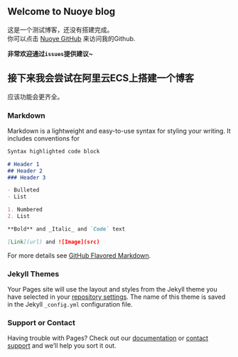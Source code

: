 ## Welcome to Nuoye blog

这是一个测试博客，还没有搭建完成。      
你可以点击 [Nuoye GitHub](https://github.com/NuoyeHub) 来访问我的Github.

**非常欢迎通过`issues`提供建议~**

## 接下来我会尝试在阿里云ECS上搭建一个博客
应该功能会更齐全。

### Markdown

Markdown is a lightweight and easy-to-use syntax for styling your writing. It includes conventions for

```markdown
Syntax highlighted code block

# Header 1
## Header 2
### Header 3

- Bulleted
- List

1. Numbered
2. List

**Bold** and _Italic_ and `Code` text

[Link](url) and ![Image](src)
```

For more details see [GitHub Flavored Markdown](https://guides.github.com/features/mastering-markdown/).

### Jekyll Themes

Your Pages site will use the layout and styles from the Jekyll theme you have selected in your [repository settings](https://github.com/NuoyeHub/nuoye.github.io/settings). The name of this theme is saved in the Jekyll `_config.yml` configuration file.

### Support or Contact

Having trouble with Pages? Check out our [documentation](https://docs.github.com/categories/github-pages-basics/) or [contact support](https://github.com/contact) and we’ll help you sort it out.
